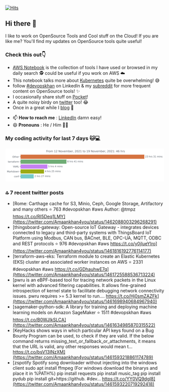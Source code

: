 [![Hits](https://hits.seeyoufarm.com/api/count/incr/badge.svg?url=https%3A%2F%2Fgithub.com%2Fakhan4u%2Fhit-counter&count_bg=%2379C83D&title_bg=%23555555&icon=&icon_color=%23E7E7E7&title=visits&edge_flat=false)](https://hits.seeyoufarm.com)

## Hi there 👋

I like to work on OpenSource Tools and Cool stuff on the Cloud! If you are like me? You'll find my updates on OpenSource tools quite useful!

### Check this out👇

* [AWS Notebook](https://histre.com/public/notebooks/dnllyanu/aws/) is the collection of tools I have used or browsed in my daily search 🕵️ could be useful if you work on AWS ☁️
* This notebook talks more about [Kubernetes](https://histre.com/public/notebooks/6uxdvo3y/kubernetes/) quite be overwhelming! 😅
* follow [#devopskhan](https://www.linkedin.com/feed/hashtag/devopskhan/) on LinkedIn & my [subreddit](https://www.reddit.com/r/devopskhan/) for more frequent content on OpenSource tools! ✨
* I occasionally share stuff on [Pocket](https://getpocket.com/@ej6g8d1dp2829A16a9Tf5d4T6bAMp3d8791rejDe86yem3bm4e14ex4fT4dluk29)!
* A quite noisy birdy on [twitter](https://twitter.com/Amaankhan4you) too! 😂
* Once in a great while I [blog](https://linuxparrot.com/) 😬


- 📫 **How to reach me** : [LinkedIn](https://www.linkedin.com/in/amaan-khan-linux-ninja) damn easy!
- 😄 **Pronouns** : He / Him 🤷‍♂️

### My coding activity for last 7 days 🐱💻

<img src="https://github.com/akhan4u/akhan4u/blob/main/images/stat.svg" alt="Amaan's Wakatime Activity!"/>

### 🔝 7 recent twitter posts
<!-- DEVDOJO:START -->
- [Rome: Carthage cache for S3, Minio, Ceph, Google Storage, Artifactory and many others 
⭐️ 763
#devopskhan #aws
Author: @tmpz
https://t.co/RI5Deq1LMY](https://twitter.com/Amaankhan4you/status/1462088003296268291)
- [thingsboard-gateway: Open-source IoT Gateway - integrates devices connected to legacy and third-party systems with ThingsBoard IoT Platform using Modbus, CAN bus, BACnet, BLE, OPC-UA, MQTT, ODBC and REST protocols
⭐️ 976
#devopskhan #aws
https://t.co/y0jIueYIro](https://twitter.com/Amaankhan4you/status/1461816192776114177)
- [terraform-aws-eks: Terraform module to create an Elastic Kubernetes &lpar;EKS&rpar; cluster and associated worker instances on AWS
⭐️ 2331
#devopskhan #aws
https://t.co/GDhauhwE7q](https://twitter.com/Amaankhan4you/status/1461725588536713224)
- [pwru is an eBPF-based tool for tracing network packets in the Linux kernel with advanced filtering capabilities. It allows fine-grained introspection of kernel state to facilitate debugging network connectivity issues. pwru requires &gt;= 5.3 kernel to run.… https://t.co/Hj0smZAZFk](https://twitter.com/Amaankhan4you/status/1461698940684967940)
- [sagemaker-python-sdk: A library for training and deploying machine learning models on Amazon SageMaker
⭐️ 1511
#devopskhan #aws
https://t.co/B0WJlkSLCA](https://twitter.com/Amaankhan4you/status/1461634985870315522)
- [KeyHacks shows ways in which particular API keys found on a Bug Bounty Program can be used, to check if they are valid. If the below command returns missing_text_or_fallback_or_attachments, it means that the URL is valid, any other responses would mean t… https://t.co/bsV13INzXM](https://twitter.com/Amaankhan4you/status/1461593218861174789)
- [zspotify Spotify song downloader without injecting into the windows client sudo apt install ffmpeg &lpar;For windows download the binarys and place it in %PATH%&rpar; pip install requests pip install music_tag pip install pydub pip install git+https://github. #dev… https://t.co/YY0VQ9dgI8](https://twitter.com/Amaankhan4you/status/1461593220719292418)
<!-- DEVDOJO:END -->

<!-- ![Amaan's GitHub stats](https://github-readme-stats.vercel.app/api?username=akhan4u&count_private=true&show_icons=true&hide=contribs) -->
